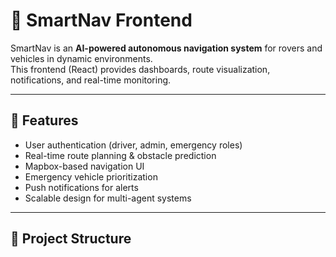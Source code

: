 # 🚀 SmartNav Frontend

SmartNav is an **AI-powered autonomous navigation system** for rovers and vehicles in dynamic environments.  
This frontend (React) provides dashboards, route visualization, notifications, and real-time monitoring.

---

## 🔧 Features
- User authentication (driver, admin, emergency roles)
- Real-time route planning & obstacle prediction
- Mapbox-based navigation UI
- Emergency vehicle prioritization
- Push notifications for alerts
- Scalable design for multi-agent systems

---

## 📂 Project Structure
